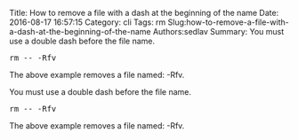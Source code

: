 Title: How to remove a file with a dash at the beginning of the name
Date: 2016-08-17 16:57:15
Category: cli
Tags: rm
Slug:how-to-remove-a-file-with-a-dash-at-the-beginning-of-the-name
Authors:sedlav
Summary: You must use a double dash before the file name.<pre>rm -- -Rfv</pre>The above example removes a file named: -Rfv.

You must use a double dash before the file name.
<pre>rm -- -Rfv</pre>
The above example removes a file named: -Rfv.

